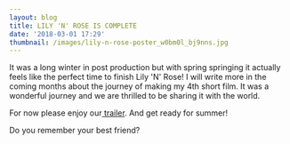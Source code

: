 ```yaml
---
layout: blog
title: LILY 'N' ROSE IS COMPLETE
date: '2018-03-01 17:29'
thumbnail: /images/lily-n-rose-poster_w0bm0l_bj9nns.jpg
---
```

It was a long winter in post production but with spring springing it actually feels like the perfect time to finish Lily 'N' Rose! I will write more in the coming months about the journey of making my 4th short film. It was a wonderful journey and we are thrilled to be sharing it with the world.

For now please enjoy our[ trailer](https://vimeo.com/257031697). And get ready for summer!

Do you remember your best friend?